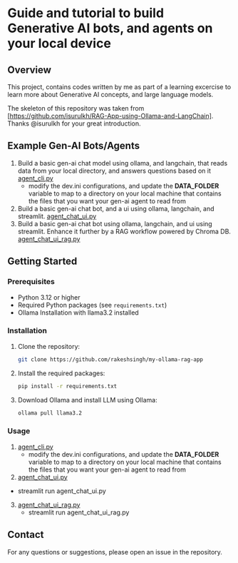# Guide and tutorial to build Generative AI bots, and agents on your local device

## Overview

This project, contains codes written by me as part of a learning excercise to learn more about Generative AI concepts, and large language models. 

The skeleton of this repository was taken from [https://github.com/isurulkh/RAG-App-using-Ollama-and-LangChain]. Thanks @isurulkh for your great introduction.

## Example Gen-AI Bots/Agents
1.  Build a basic gen-ai chat model using ollama, and langchain, that reads data from your local directory, and answers questions based on it [agent_cli.py](agent_cli.py)
    - modify the dev.ini configurations, and update the **DATA_FOLDER** variable to map to a directory on your local machine that contains the files that you want your gen-ai agent to read from
2. Build a basic gen-ai chat bot, and a ui using ollama, langchain, and streamlit. [agent_chat_ui.py](agent_chat_ui.py)
3. Build a basic gen-ai chat bot using ollama, langchain, and ui using streamlit. Enhance it further by a RAG workflow powered by Chroma DB. [agent_chat_ui_rag.py](agent_chat_ui_rag.py)


## Getting Started
### Prerequisites

- Python 3.12 or higher
- Required Python packages (see `requirements.txt`)
- Ollama Installation with llama3.2 installed

### Installation

1. Clone the repository:
   ```bash
   git clone https://github.com/rakeshsingh/my-ollama-rag-app
   ```
2. Install the required packages:
   ```bash
   pip install -r requirements.txt
   ```
3. Download Ollama and install LLM using Ollama:
   ```bash
   ollama pull llama3.2
   ```

### Usage
1. [agent_cli.py](agent_cli.py)
    - modify the dev.ini configurations, and update the **DATA_FOLDER** variable to map to a directory on your local machine that contains the files that you want your gen-ai agent to read from
2.  [agent_chat_ui.py](agent_chat_ui.py)
   - streamlit run agent_chat_ui.py
3. [agent_chat_ui_rag.py](agent_chat_ui_rag.py)
   - streamlit run agent_chat_ui_rag.py


## Contact
For any questions or suggestions, please open an issue in the repository.
